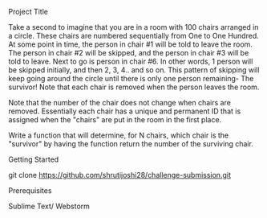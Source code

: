 Project Title

Take a second to imagine that you are in a room with 100 chairs arranged in a circle. 
These chairs are numbered sequentially from One to One Hundred. 
At some point in time, the person in chair #1 will be told to leave the room. 
The person in chair #2 will be skipped, and the person in chair #3 will be told to leave. 
Next to go is person in chair #6. In other words, 1 person will be skipped initially, and then 2, 3, 4.. and so on. 
This pattern of skipping will keep going around the circle until there is only one person remaining- The survivor! 
Note that each chair is removed when the person leaves the room.

Note that the number of the chair does not change when chairs are removed. Essentially each chair has a unique and permanent ID that is assigned when the "chairs" are put in the room in the first place.

Write a function that will determine, for N chairs, which chair is the "survivor" by having the function return the number of the surviving chair.

Getting Started

git clone https://github.com/shrutijoshi28/challenge-submission.git

Prerequisites

Sublime Text/ Webstorm